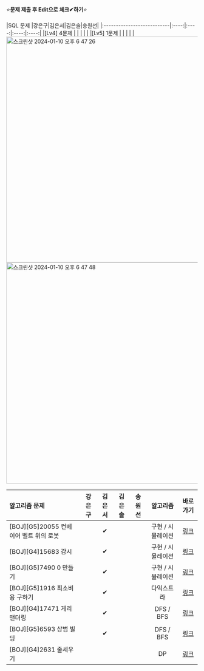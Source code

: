 ⭐**문제 제출 후 Edit으로 체크✔하기**⭐<br/><br/>
|SQL 문제                     |강은구|김은서|김은솔|송원선|
|:---------------------------|:----:|:----:|:----:|:----:|
|[Lv4] 4문제                  |      |      |      |      | 
|[Lv5] 1문제                  |      |      |      |      |
<img width="595" alt="스크린샷 2024-01-10 오후 6 47 26" src="https://github.com/TeamAlgorithmStudyHyndai/TeamAlgorithmStudy/assets/74243990/ed398ab6-65f9-41a5-95f0-ff56df6b9616">
<img width="583" alt="스크린샷 2024-01-10 오후 6 47 48" src="https://github.com/TeamAlgorithmStudyHyndai/TeamAlgorithmStudy/assets/74243990/3c0c9214-c1a1-4504-84c5-bbb22541fb35">

|알고리즘 문제                           |강은구|김은서|김은솔|송원선|알고리즘                  | 바로가기|
|:-----------------------------------|:----:|:----:|:----:|:----:|:-----------------------:|:------:|
|[BOJ][G5]20055 컨베이어 벨트 위의 로봇    |      |  ✔  |      |      |구현 / 시뮬레이션| [링크](https://www.acmicpc.net/problem/20055)|
|[BOJ][G4]15683 감시                  |      |  ✔  |      |      |구현 / 시뮬레이션| [링크](https://www.acmicpc.net/problem/15683)|
|[BOJ][G5]7490 0 만들기                |      |  ✔  |      |      |구현 / 시뮬레이션| [링크](https://www.acmicpc.net/problem/7490)|
|[BOJ][G5]1916 최소비용 구하기           |      |  ✔  |      |      |다익스트라| [링크](https://www.acmicpc.net/problem/1916)|
|[BOJ][G4]17471 게리맨더링              |      | ✔   |      |      |DFS / BFS| [링크](https://www.acmicpc.net/problem/17471)|
|[BOJ][G5]6593 상범 빌딩               |      |  ✔  |      |      |DFS / BFS| [링크](https://www.acmicpc.net/problem/6593)|
|[BOJ][G4]2631 줄세우기                |      |     |      |      |DP| [링크](https://www.acmicpc.net/problem/2631)|
